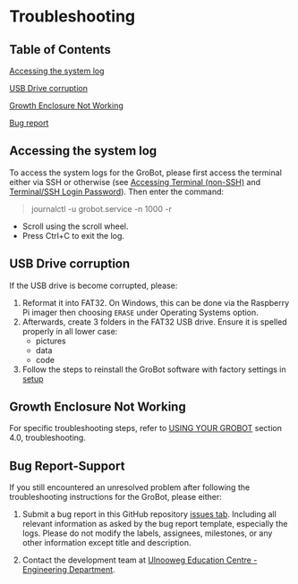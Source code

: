 # Troubleshooting

## Table of Contents
[Accessing the system log](#accessing-the-system-log)

[USB Drive corruption](#usb-drive-corruption)

[Growth Enclosure Not Working](#growth-enclosure-not-working)

[Bug report](#bug-report-support)

## Accessing the system log
To access the system logs for the GroBot, please first access the terminal either via SSH or otherwise (see [Accessing Terminal (non-SSH)](FAQ.md#accessing-terminal-non-ssh) and [Terminal/SSH Login Password](FAQ.md#terminalssh-login-password)). Then enter the command:
> journalctl -u grobot.service -n 1000 -r
* Scroll using the scroll wheel.
* Press Ctrl+C to exit the log.

## USB Drive corruption
If the USB drive is become corrupted, please:
1. Reformat it into FAT32. On Windows, this can be done via the Raspberry Pi imager then choosing `ERASE` under Operating Systems option.
2. Afterwards, create 3 folders in the FAT32 USB drive. Ensure it is spelled properly in all lower case:
   * pictures
   * data
   * code
3. Follow the steps to reinstall the GroBot software with factory settings in [setup](Setup.md#installingupdating---reset-grobot-to-factory-settings)

## Growth Enclosure Not Working
For specific troubleshooting steps, refer to [USING YOUR GROBOT](/User_Manual/USING%20YOUR%20GROBOT.pdf) section 4.0, troubleshooting.

## Bug Report-Support
If you still encountered an unresolved problem after following the troubleshooting instructions for the GroBot, please either:

1. Submit a bug report in this GitHub repository [issues tab](https://github.com/Ulnooweg/GroBot/issues). Including all relevant information as asked by the bug report template, especially the logs. Please do not modify the labels, assignees, milestones, or any other information except title and description.

2. Contact the development team at [Ulnooweg Education Centre - Engineering Department](mailto:engineering@ulnooweg.ca).